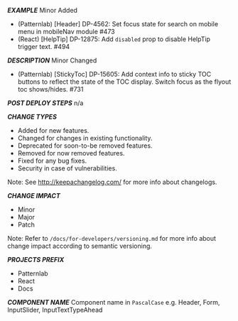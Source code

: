 ___EXAMPLE___
Minor
Added
- (Patternlab) [Header] DP-4562: Set focus state for search on mobile menu in mobileNav module #473
- (React) [HelpTip] DP-12875: Add `disabled` prop to disable HelpTip trigger text. #494

___DESCRIPTION___
Minor
Changed
- (Patternlab) [StickyToc] DP-15605: Add context info to sticky TOC buttons to reflect the state of the TOC display. Switch focus as the flyout toc shows/hides. #731

___POST DEPLOY STEPS___
n/a

___CHANGE TYPES___
- Added for new features.
- Changed for changes in existing functionality.
- Deprecated for soon-to-be removed features.
- Removed for now removed features.
- Fixed for any bug fixes.
- Security in case of vulnerabilities.

Note: See http://keepachangelog.com/ for more info about changelogs.

___CHANGE IMPACT___
- Minor
- Major
- Patch

Note: Refer to `/docs/for-developers/versioning.md` for more info about change impact according to semantic versioning.

___PROJECTS PREFIX___
- Patternlab
- React
- Docs


___COMPONENT NAME___
Component name in `PascalCase`
e.g. Header, Form, InputSlider, InputTextTypeAhead
